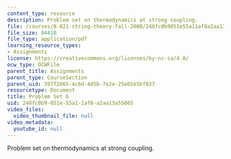 ```yaml
---
content_type: resource
description: Problem set on thermodynamics at strong coupling.
file: /courses/8-821-string-theory-fall-2008/248fc0b9051e55a11af8a2aa13a55065_pset06.pdf
file_size: 94410
file_type: application/pdf
learning_resource_types:
- Assignments
license: https://creativecommons.org/licenses/by-nc-sa/4.0/
ocw_type: OCWFile
parent_title: Assignments
parent_type: CourseSection
parent_uid: 397f2065-4c6d-4d5b-7e2e-25e65e5bf037
resourcetype: Document
title: Problem Set 6
uid: 248fc0b9-051e-55a1-1af8-a2aa13a55065
video_files:
  video_thumbnail_file: null
video_metadata:
  youtube_id: null
---
```

Problem set on thermodynamics at strong coupling.